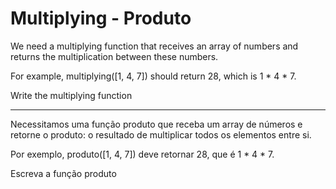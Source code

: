# Multiplying - Produto



We need a multiplying function that receives an array of numbers and returns the multiplication between these numbers.

For example, multiplying([1, 4, 7]) should return 28, which is 1 * 4 * 7. 

Write the multiplying function

_______________________________________________________________________________________________________________________________________


Necessitamos uma função produto que receba um array de números e retorne o produto: o resultado de multiplicar todos os elementos entre si.

Por exemplo, produto([1, 4, 7]) deve retornar 28, que é 1 * 4 * 7.

Escreva a função produto

